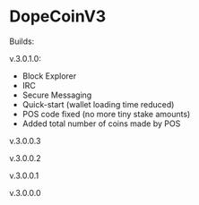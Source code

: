 DopeCoinV3
============

Builds:

v.3.0.1.0:

- Block Explorer
- IRC
- Secure Messaging
- Quick-start (wallet loading time reduced)
- POS code fixed (no more tiny stake amounts)
- Added total number of coins made by POS

v.3.0.0.3

v.3.0.0.2

v.3.0.0.1

v.3.0.0.0
